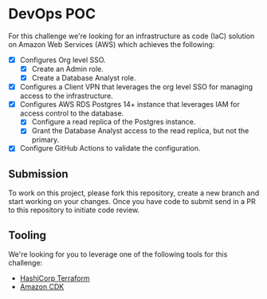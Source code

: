 # DevOps POC

For this challenge we're looking for an infrastructure as code (IaC) solution on Amazon Web Services (AWS) which achieves the following:

- [X] Configures Org level SSO. 
	- [X] Create an Admin role. 
	- [X] Create a Database Analyst role. 
- [X] Configures a Client VPN that leverages the org level SSO for managing access to the infrastructure.
- [X] Configures AWS RDS Postgres 14+ instance that leverages IAM for access control to the database.
	- [X] Configure a read replica of the Postgres instance.
	- [X] Grant the Database Analyst access to the read replica, but not the primary.
- [X] Configure GitHub Actions to validate the configuration. 

## Submission

To work on this project, please fork this repository, create a new branch and start working on your changes. Once you have code to submit send in a PR to this repository to initiate code review.

## Tooling

We're looking for you to leverage one of the following tools for this challenge:

* [HashiCorp Terraform](https://registry.terraform.io/providers/hashicorp/aws/latest/docs)
* [Amazon CDK](https://aws.amazon.com/cdk/)

